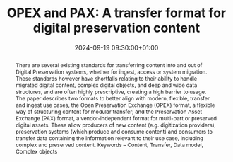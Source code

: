 ---
abstract: 'There are several existing standards for transferring content into and
  out of Digital Preservation systems, whether for ingest, access or system migration.
  These standards however have shortfalls relating to their ability to handle migrated
  digital content, complex digital objects, and deep and wide data structures, and
  are often highly prescriptive, creating a high barrier to usage.


  The paper describes two formats to better align with modern, flexible, transfer
  and ingest use cases, the Open Preservation Exchange (OPEX) format, a flexible way
  of structuring content for modular transfer; and the Preservation Asset Exchange
  (PAX) format, a vendor-independent format for multi-part or preserved digital assets.
  These allow producers of new content (e.g. digitization providers), preservation
  systems (which produce and consume content) and consumers to transfer data containing
  the information relevant to their use case, including complex and preserved content.

  Keywords – Content, Transfer, Data model, Complex objects'
creators:
- Jonathan Tilbury
- Richard Smith
date: 2024-09-19 09:30:00+01:00
document_url: https://ipres2024.pubpub.org/pub/ejkcz1hj/download/pdf
grand_parent: iPRES
institutions: []
keywords:
- metadata standards and implementation
- from document to data
landing_page_url: https://ipres2024.pubpub.org/pub/ejkcz1hj/
language: eng
layout: publication
license: Creative Commons Attribution 4.0 (CC-BY-4.0)
notes_url: https://docs.google.com/document/d/185lG4aMfAMXgyb_bH06C6dzEcfuLj62A540mo_Uibos/edit#heading=h.aar4tupij1po
parent: iPRES 2024
publication_type: paper
size: null
slides_url: https://zenodo.org/records/13754289
source_name: iPRES
stream_url: https://www.archief.vlaanderen.be/archief/records/dossiers/5acb210228ce4315ae650812d056a482329eb83ed2dc42398a51505dc153be81/documents/37e24c918bf84b0fad25a0836ae00456572f987242854f37936d92e33fe9f149
title: 'OPEX and PAX: A transfer format for digital preservation content'
year: 2024
---